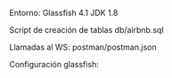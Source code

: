 Entorno:
Glassfish 4.1
JDK 1.8

Script de creación de tablas
db/airbnb.sql

Llamadas al WS:
postman/postman.json

Configuración glassfish:
    <jdbc-connection-pool driver-classname="com.mysql.jdbc.Driver" name="ping" res-type="java.sql.Driver">
      <property name="portNumber" value="3306"></property>
      <property name="dataBase" value="airbnb"></property>
      <property name="password" value="mavha"></property>
      <property name="user" value="mavha"></property>
      <property name="url" value="jdbc:mysql://localhost:3306/airbnb"></property>
    </jdbc-connection-pool>
    <jdbc-resource pool-name="ping" jndi-name="jdbc/airbnb"></jdbc-resource>
    
    